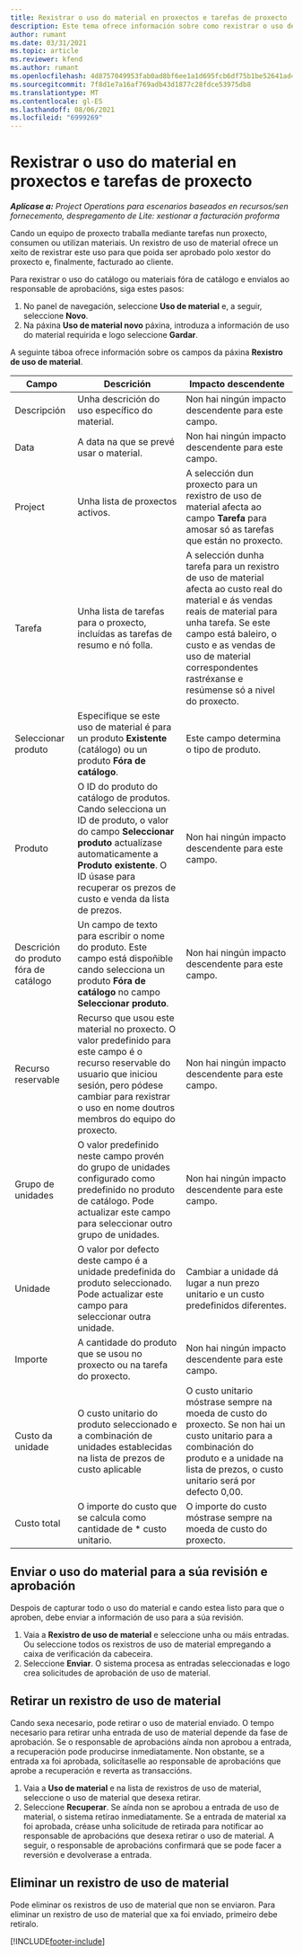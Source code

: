 ```yaml
---
title: Rexistrar o uso do material en proxectos e tarefas de proxecto
description: Este tema ofrece información sobre como rexistrar o uso de material en proxectos e tarefas de proxecto.
author: rumant
ms.date: 03/31/2021
ms.topic: article
ms.reviewer: kfend
ms.author: rumant
ms.openlocfilehash: 4d8757049953fab0ad8bf6ee1a1d695fcb6df75b1be52641ad4af3b3137d7a0a
ms.sourcegitcommit: 7f8d1e7a16af769adb43d1877c28fdce53975db8
ms.translationtype: MT
ms.contentlocale: gl-ES
ms.lasthandoff: 08/06/2021
ms.locfileid: "6999269"
---
```

# <a name="record-material-usage-on-projects-and-project-tasks"></a>Rexistrar o uso do material en proxectos e tarefas de proxecto

_**Aplícase a:** Project Operations para escenarios baseados en recursos/sen fornecemento, despregamento de Lite: xestionar a facturación proforma_

Cando un equipo de proxecto traballa mediante tarefas nun proxecto, consumen ou utilizan materiais. Un rexistro de uso de material ofrece un xeito de rexistrar este uso para que poida ser aprobado polo xestor do proxecto e, finalmente, facturado ao cliente. 

Para rexistrar o uso do catálogo ou materiais fóra de catálogo e envialos ao responsable de aprobacións, siga estes pasos: 

1. No panel de navegación, seleccione **Uso de material** e, a seguir, seleccione **Novo**.
2. Na páxina **Uso de material novo** páxina, introduza a información de uso do material requirida e logo seleccione **Gardar**.

A seguinte táboa ofrece información sobre os campos da páxina **Rexistro de uso de material**. 

| **Campo** | **Descrición** | **Impacto descendente** |
| --- | --- | --- |
| Descripción | Unha descrición do uso específico do material. | Non hai ningún impacto descendente para este campo. |
| Data | A data na que se prevé usar o material. | Non hai ningún impacto descendente para este campo. |
| Project | Unha lista de proxectos activos. | A selección dun proxecto para un rexistro de uso de material afecta ao campo **Tarefa** para amosar só as tarefas que están no proxecto. |
| Tarefa | Unha lista de tarefas para o proxecto, incluídas as tarefas de resumo e nó folla. | A selección dunha tarefa para un rexistro de uso de material afecta ao custo real do material e ás vendas reais de material para unha tarefa. Se este campo está baleiro, o custo e as vendas de uso de material correspondentes rastréxanse e resúmense só a nivel do proxecto. |
| Seleccionar produto | Especifique se este uso de material é para un produto **Existente** (catálogo) ou un produto **Fóra de catálogo**. | Este campo determina o tipo de produto. |
| Produto | O ID do produto do catálogo de produtos. Cando selecciona un ID de produto, o valor do campo **Seleccionar produto** actualízase automaticamente a **Produto existente**. O ID úsase para recuperar os prezos de custo e venda da lista de prezos. | Non hai ningún impacto descendente para este campo. |
| Descrición do produto fóra de catálogo | Un campo de texto para escribir o nome do produto. Este campo está dispoñible cando selecciona un produto **Fóra de catálogo** no campo **Seleccionar produto**.| Non hai ningún impacto descendente para este campo. |
| Recurso reservable| Recurso que usou este material no proxecto. O valor predefinido para este campo é o recurso reservable do usuario que iniciou sesión, pero pódese cambiar para rexistrar o uso en nome doutros membros do equipo do proxecto. | Non hai ningún impacto descendente para este campo. |
| Grupo de unidades | O valor predefinido neste campo provén do grupo de unidades configurado como predefinido no produto de catálogo. Pode actualizar este campo para seleccionar outro grupo de unidades. | Non hai ningún impacto descendente para este campo. |
| Unidade | O valor por defecto deste campo é a unidade predefinida do produto seleccionado. Pode actualizar este campo para seleccionar outra unidade. | Cambiar a unidade dá lugar a nun prezo unitario e un custo predefinidos diferentes. |
| Importe | A cantidade do produto que se usou no proxecto ou na tarefa do proxecto. | Non hai ningún impacto descendente para este campo. |
| Custo da unidade | O custo unitario do produto seleccionado e a combinación de unidades establecidas na lista de prezos de custo aplicable | O custo unitario móstrase sempre na moeda de custo do proxecto. Se non hai un custo unitario para a combinación do produto e a unidade na lista de prezos, o custo unitario será por defecto 0,00. |
| Custo total | O importe do custo que se calcula como cantidade de \* custo unitario.| O importe do custo móstrase sempre na moeda de custo do proxecto. |


## <a name="submit-material-usage-for-review-and-approval"></a>Enviar o uso do material para a súa revisión e aprobación 
Despois de capturar todo o uso do material e cando estea listo para que o aproben, debe enviar a información de uso para a súa revisión.

1. Vaia a **Rexistro de uso de material** e seleccione unha ou máis entradas. Ou seleccione todos os rexistros de uso de material empregando a caixa de verificación da cabeceira.
2. Seleccione **Enviar**. O sistema procesa as entradas seleccionadas e logo crea solicitudes de aprobación de uso de material.

## <a name="recall-a-material-usage-log"></a>Retirar un rexistro de uso de material

Cando sexa necesario, pode retirar o uso de material enviado. O tempo necesario para retirar unha entrada de uso de material depende da fase de aprobación.  Se o responsable de aprobacións aínda non aprobou a entrada, a recuperación pode producirse inmediatamente. Non obstante, se a entrada xa foi aprobada, solicítaselle ao responsable de aprobacións que aprobe a recuperación e reverta as transaccións.

1. Vaia a **Uso de material** e na lista de rexistros de uso de material, seleccione o uso de material que desexa retirar.
2. Seleccione **Recuperar**. Se aínda non se aprobou a entrada de uso de material, o sistema retírao inmediatamente. Se a entrada de material xa foi aprobada, créase unha solicitude de retirada para notificar ao responsable de aprobacións que desexa retirar o uso de material. A seguir, o responsable de aprobacións confirmará que se pode facer a reversión e devolverase a entrada.

## <a name="delete-a-material-usage-log"></a>Eliminar un rexistro de uso de material

Pode eliminar os rexistros de uso de material que non se enviaron. Para eliminar un rexistro de uso de material que xa foi enviado, primeiro debe retiralo.



[!INCLUDE[footer-include](../includes/footer-banner.md)]
